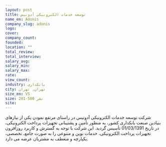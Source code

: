 ```yaml
---
layout: post
title: توسعه خدمات الکترونیکی آدونیس
name_en: Adonis
company_slug: adonis
logo: 
cover: 
company_count:
founded:
location: ""
total_review: 
total_interview: 
salary_avg: 
salary_min: 
salary_max: 
rate: 
view_count: 
industry: بانکداری
city: تهران, تهران
size_en: VS
size: 201-500 نفر
site:
---
```


شرکت توسعه خدمات الکترونیکی آدونیس در راستای مرتفع نمودن یکی از نیازهای بنیادین صنعت بانکداری کشور، به منظور تأمین و پشتیبانی تجهیزات پرداخت الکترونیکی، در تاریخ 01/03/1391 تأسیس گردید. این شرکت با توجه به گسترش و کاربرد روزافزون تجهیزات پرداخت الکترونیکی، خدمات نوین و متنوعی را به صورت جامع، تخصصی، یکپارچه و منعطف به مشتریان عرضه می دارد.

